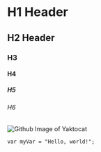 # H1 Header
## H2 Header
### H3
#### H4
##### H5
###### H6

![Github Image of Yaktocat](https://octodex.github.com/images/yaktocat.png)

```
var myVar = "Hello, world!";
```
